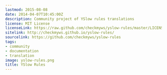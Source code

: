 ```yaml
---
lastmod: 2015-08-08
date: 2014-04-07T10:45:00Z
description: Community project of YSlow rules translations
license: MIT License
licenseLink: https://raw.github.com/checkmyws/yslow-rules/master/LICENSE
sitelink: http://checkmyws.github.io/yslow-rules/
sourcelink: https://github.com/checkmyws/yslow-rules
tags:
- community
- documentation
- translation
image: yslow-rules.png
title: YSlow Rules
---
```


